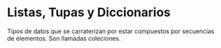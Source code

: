 # Listas, Tupas y Diccionarios

Tipos de datos que se carraterizan por estar compuestos por secuencias de elementos. Son llamadas coleciones.